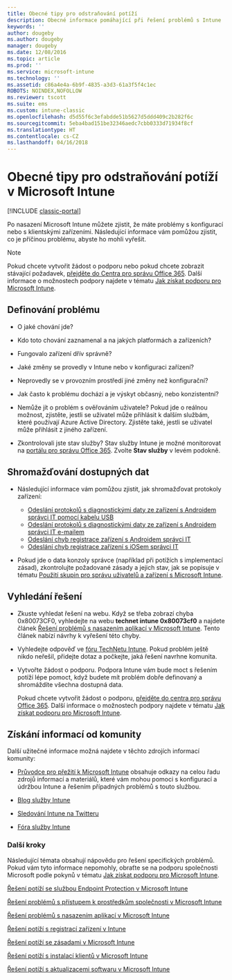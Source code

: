 ```yaml
---
title: Obecné tipy pro odstraňování potíží
description: Obecné informace pomáhající při řešení problémů s Intune
keywords: ''
author: dougeby
ms.author: dougeby
manager: dougeby
ms.date: 12/08/2016
ms.topic: article
ms.prod: ''
ms.service: microsoft-intune
ms.technology: ''
ms.assetid: c86a4e4a-6b9f-4835-a3d3-61a3f5f4c1ec
ROBOTS: NOINDEX,NOFOLLOW
ms.reviewer: tscott
ms.suite: ems
ms.custom: intune-classic
ms.openlocfilehash: d5d55f6c3efabdde51b5627d5ddd409c2b282f6c
ms.sourcegitcommit: 5eba4bad151be32346aedc7cbb0333d71934f8cf
ms.translationtype: HT
ms.contentlocale: cs-CZ
ms.lasthandoff: 04/16/2018
---
```

# <a name="general-troubleshooting-tips-for-microsoft-intune"></a>Obecné tipy pro odstraňování potíží v Microsoft Intune

[!INCLUDE [classic-portal](../includes/classic-portal.md)]

Po nasazení Microsoft Intune můžete zjistit, že máte problémy s konfigurací nebo s klientskými zařízeními. Následující informace vám pomůžou zjistit, co je příčinou problému, abyste ho mohli vyřešit.

> [!NOTE]
> Pokud chcete vytvořit žádost o podporu nebo pokud chcete zobrazit stávající požadavek, [přejděte do Centra pro správu Office 365](https://portal.office.com/admin/default.aspx). Další informace o možnostech podpory najdete v tématu [Jak získat podporu pro Microsoft Intune](how-to-get-support-for-microsoft-intune.md).

## <a name="define-the-problem"></a>Definování problému

-   O jaké chování jde?

-   Kdo toto chování zaznamenal a na jakých platformách a zařízeních?

-   Fungovalo zařízení dřív správně?

-   Jaké změny se provedly v Intune nebo v konfiguraci zařízení?

-   Neprovedly se v provozním prostředí jiné změny než konfigurační?

-   Jak často k problému dochází a je výskyt občasný, nebo konzistentní?

-   Nemůže jít o problém s ověřováním uživatele? Pokud jde o reálnou možnost, zjistěte, jestli se uživatel může přihlásit k dalším službám, které používají Azure Active Directory. Zjistěte také, jestli se uživatel může přihlásit z jiného zařízení.

-   Zkontrolovali jste stav služby? Stav služby Intune je možné monitorovat na [portálu pro správu Office 365](https://portal.office.com/Admin/Default.aspx). Zvolte **Stav služby** v levém podokně.

## <a name="collect-available-data"></a>Shromažďování dostupných dat

- Následující informace vám pomůžou zjistit, jak shromažďovat protokoly zařízení:
  - [Odeslání protokolů s diagnostickými daty ze zařízení s Androidem správci IT pomocí kabelu USB](/intune-user-help/send-diagnostic-data-logs-to-your-it-administrator-using-a-usb-cable-android)
  - [Odeslání protokolů s diagnostickými daty ze zařízení s Androidem správci IT e-mailem](/intune-user-help/send-diagnostic-data-logs-to-your-it-administrator-using-email-android)
  - [Odeslání chyb registrace zařízení s Androidem správci IT](/intune-user-help/send-enrollment-errors-to-your-it-administrator-android)
  - [Odeslání chyb registrace zařízení s iOSem správci IT](/intune-user-help/send-errors-to-your-it-admin-ios)

- Pokud jde o data konzoly správce (například při potížích s implementací zásad), zkontrolujte požadované zásady a jejich stav, jak se popisuje v tématu [Použití skupin pro správu uživatelů a zařízení s Microsoft Intune](/intune-classic/deploy-use/use-groups-to-manage-users-and-devices-with-microsoft-intune).

## <a name="research-the-solution"></a>Vyhledání řešení

-   Zkuste vyhledat řešení na webu. Když se třeba zobrazí chyba 0x80073CF0, vyhledejte na webu **technet intune 0x80073cf0** a najdete článek [Řešení problémů s nasazením aplikací v Microsoft Intune](troubleshoot-app-deployment-problems-in-microsoft-intune.md). Tento článek nabízí návrhy k vyřešení této chyby.

-   Vyhledejte odpověď ve [fóru TechNetu Intune](https://social.technet.microsoft.com/Forums/en-US/home?forum=microsoftintuneprod).  Pokud problém ještě nikdo neřešil, přidejte dotaz a počkejte, jaká řešení navrhne komunita.

-   Vytvořte žádost o podporu. Podpora Intune vám bude moct s řešením potíží lépe pomoct, když budete mít problém dobře definovaný a shromáždíte všechna dostupná data.

    Pokud chcete vytvořit žádost o podporu, [přejděte do centra pro správu Office 365](https://portal.office.com/admin/default.aspx). Další informace o možnostech podpory najdete v tématu [Jak získat podporu pro Microsoft Intune](how-to-get-support-for-microsoft-intune.md).

## <a name="find-community-resources"></a>Získání informací od komunity
Další užitečné informace možná najdete v těchto zdrojích informací komunity:

-   [Průvodce pro přežití k Microsoft Intune](http://social.technet.microsoft.com/wiki/contents/articles/23431.microsoft-intune-survival-guide.aspx) obsahuje odkazy na celou řadu zdrojů informací a materiálů, které vám mohou pomoci s konfigurací a údržbou Intune a řešením případných problémů s touto službou.

-   [Blog služby Intune](http://blogs.technet.com/b/windowsintune/)

-   [Sledování Intune na Twitteru](https://twitter.com/MSIntune)

-   [Fóra služby Intune](https://social.technet.microsoft.com/Forums/home?category=microsoftintune&filter=alltypes&sort=lastpostdesc)

### <a name="next-steps"></a>Další kroky
Následující témata obsahují nápovědu pro řešení specifických problémů. Pokud vám tyto informace nepomohly, obraťte se na podporu společnosti Microsoft podle pokynů v tématu [Jak získat podporu pro Microsoft Intune](how-to-get-support-for-microsoft-intune.md).

[Řešení potíží se službou Endpoint Protection v Microsoft Intune](troubleshoot-endpoint-protection-in-microsoft-intune.md)

[Řešení problémů s přístupem k prostředkům společnosti v Microsoft Intune](troubleshoot-company-resource-access-problems-with-microsoft-intune.md)

[Řešení problémů s nasazením aplikací v Microsoft Intune](troubleshoot-app-deployment-problems-in-microsoft-intune.md)

[Řešení potíží s registrací zařízení v Intune](troubleshoot-device-enrollment-in-intune.md)

[Řešení potíží se zásadami v Microsoft Intune](troubleshoot-policies-in-microsoft-intune.md)

[Řešení potíží s instalací klientů v Microsoft Intune](troubleshoot-client-setup-in-microsoft-intune.md)

[Řešení potíží s aktualizacemi softwaru v Microsoft Intune](troubleshoot-software-updates-in-microsoft-intune.md)
